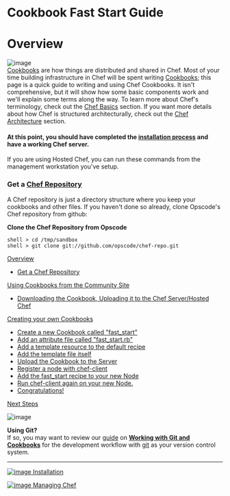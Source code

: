 Cookbook Fast Start Guide
=========================

Overview
========

![image](../attachments/18645295/19005511.jpg)  
[Cookbooks](Cookbooks.html "Cookbooks") are how things are distributed
and shared in Chef. Most of your time building infrastructure in Chef
will be spent writing [Cookbooks](Cookbooks.html "Cookbooks"); this page
is a quick guide to writing and using Chef Cookbooks. It isn't
comprehensive, but it will show how some basic components work and we'll
explain some terms along the way. To learn more about Chef's
terminology, check out the [Chef
Basics](Chef%20Basics.html "Chef Basics") section. If you want more
details about how Chef is structured architecturally, check out the
[Chef Architecture](Architecture.html "Architecture") section.

#### At this point, you should have completed the [installation process](Installation.html "Installation") and have a working Chef server.

If you are using Hosted Chef, you can run these commands from the
management workstation you've setup.

### Get a [Chef Repository](Chef%20Repository.html "Chef Repository")

A Chef repository is just a directory structure where you keep your
cookbooks and other files. If you haven't done so already, clone
Opscode's Chef repository from github:

**Clone the Chef Repository from Opscode**

    shell > cd /tmp/sandbox
    shell > git clone git://github.com/opscode/chef-repo.git

  

[Overview](#CookbookFastStartGuide-Overview)

-   [Get a Chef Repository](#CookbookFastStartGuide-GetaChefRepository)

[Using Cookbooks from the Community
Site](#CookbookFastStartGuide-UsingCookbooksfromtheCommunitySite)

-   [Downloading the Cookbook, Uploading it to the Chef Server/Hosted
    Chef](#CookbookFastStartGuide-DownloadingtheCookbook%2CUploadingittotheChefServer%2FHostedChef)

[Creating your own
Cookbooks](#CookbookFastStartGuide-CreatingyourownCookbooks)

-   [Create a new Cookbook called
    "fast\_start"](#CookbookFastStartGuide-CreateanewCookbookcalled%22faststart%22)
-   [Add an attribute file called
    "fast\_start.rb"](#CookbookFastStartGuide-AddanattributeAttributesfilecalled%22faststart.rb%22)
-   [Add a template resource to the default
    recipe](#CookbookFastStartGuide-AddatemplateresourceResources%23Templatetothedefaultrecipe)
-   [Add the template file
    itself](#CookbookFastStartGuide-Addthetemplatefileitself)
-   [Upload the Cookbook to the
    Server](#CookbookFastStartGuide-UploadtheCookbooktotheServer)
-   [Register a node with
    chef-client](#CookbookFastStartGuide-Registeranodewithchefclient)
-   [Add the fast\_start recipe to your new
    Node](#CookbookFastStartGuide-AddthefaststartrecipetoyournewNode)
-   [Run chef-client again on your new
    Node.](#CookbookFastStartGuide-RunchefclientagainonyournewNode.)
-   [Congratulations!](#CookbookFastStartGuide-Congratulations%21)

[Next Steps](#CookbookFastStartGuide-NextSteps)

  

![image](images/icons/emoticons/check.gif)

**Using Git?**  
If so, you may want to review our [guide](Guides.html "Guides") on
**[Working with Git and
Cookbooks](Working%20with%20Git%20and%20Cookbooks.html "Working with Git and Cookbooks")**
for the development workflow with [git](http://git-scm.com/) as your
version control system.

* * * * *

[![image](../attachments/18645295/21463051.png)
Installation](Installation.html "Installation")

[![image](../attachments/18645295/21463050.png) Managing
Chef](Managing%20Chef.html "Managing Chef")

  
  

  
